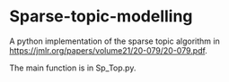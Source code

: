 # Sparse-topic-modelling
A python implementation of the sparse topic algorithm in https://jmlr.org/papers/volume21/20-079/20-079.pdf. 

The main function is in Sp_Top.py.

